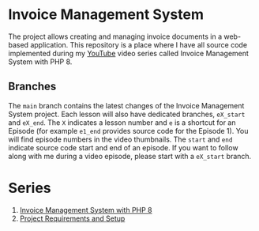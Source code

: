 # Invoice Management System
The project allows creating and managing invoice documents in a web-based application. 
This repository is a place where I have all source code implemented during my [YouTube](https://www.youtube.com/@MaxPronko) video series called Invoice Management System with PHP 8.

## Branches
The `main` branch contains the latest changes of the Invoice Management System project. Each lesson will also have dedicated branches, `eX_start` and `eX_end`. The `X` indicates a lesson number and `e` is a shortcut for an Episode (for example `e1_end` provides source code for the Episode 1). You will find episode numbers in the video thumbnails.
The `start` and `end` indicate source code start and end of an episode. If you want to follow along with me during a video episode, please start with a `eX_start` branch.

# Series
1. [Invoice Management System with PHP 8](https://www.youtube.com/watch?v=zoIgpOIRJWo)
2. [Project Requirements and Setup](https://youtu.be/uSmU2KgSXC0)

